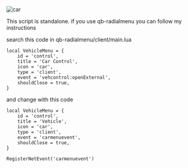 ![car](https://github.com/user-attachments/assets/8c740fbb-83a4-4230-9b9f-ff75ea56d9a2)


This script is standalone. if you use qb-radialmenu you can follow my instructions

search this code in qb-radialmenu/client/main.lua

    local VehicleMenu = {
        id = 'control',
        title = 'Car Control',
        icon = 'car',
        type = 'client',
        event = 'vehcontrol:openExternal',
        shouldClose = true,
    }

and change with this code

    local VehicleMenu = {
        id = 'control',
        title = 'Vehicle',
        icon = 'car',
        type = 'client',
        event = 'carmenuevent',
        shouldClose = true,
    }

    RegisterNetEvent('carmenuevent')

